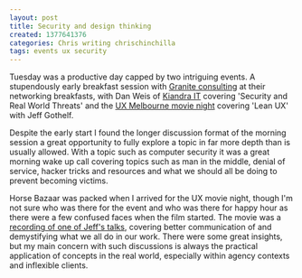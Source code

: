 ```yaml
---
layout: post
title: Security and design thinking
created: 1377641376
categories: Chris writing chrischinchilla
tags: events ux security
---
```


Tuesday was a productive day capped by two intriguing events. A stupendously early breakfast session with <a href="https://www.graniteconsulting.com.au/" target="_blank">Granite consulting</a> at their networking breakfasts, with Dan Weis of <a href="https://kiandra.com.au/" target="_blank">Kiandra IT</a> covering 'Security and Real World Threats' and the <a href="https://uxmelbourne.org/category/movie-nights/" target="_blank">UX Melbourne movie night</a> covering 'Lean UX' with Jeff Gothelf.

Despite the early start I found the longer discussion format of the morning session a great opportunity to fully explore a topic in far more depth than is usually allowed. With a topic such as computer security it was a great morning wake up call covering topics such as man in the middle, denial of service, hacker tricks and resources and what we should all be doing to prevent becoming victims.

Horse Bazaar was packed when I arrived for the UX movie night, though I'm not sure who was there for the event and who was there for happy hour as there were a few confused faces when the film started. The movie was a <a href="https://uxmelbourne.org/2013/07/jeff-gothelf/" target="_blank">recording of one of Jeff's talks</a>, covering better communication of and demystifying what we all do in our work. There were some great insights, but my main concern with such discussions is always the practical application of concepts in the real world, especially within agency contexts and inflexible clients.
